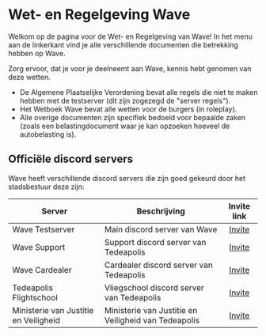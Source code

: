 # Wet- en Regelgeving Wave

Welkom op de pagina voor de Wet- en Regelgeving van Wave!
In het menu aan de linkerkant vind je alle verschillende documenten die betrekking hebben op Wave.

Zorg ervoor, dat je voor je deelneemt aan Wave, kennis hebt genomen van deze wetten.

- De Algemene Plaatselijke Verordening bevat alle regels die niet te maken hebben met de testserver (dit zijn zogezegd de "server regels").
- Het Wetboek Wave bevat alle wetten voor de burgers (in roleplay).
- Alle overige documenten zijn specifiek bedoeld voor bepaalde zaken (zoals een belastingdocument waar je kan opzoeken hoeveel de autobelasting is).

## Officiële discord servers

Wave heeft verschillende discord servers die zijn goed gekeurd door het stadsbestuur deze zijn:

| Server | Beschrijving | Invite link |
|---|---|:---:|
|Wave Testserver| Main discord server van Wave | [Invite](https://discord.gg/wavetestserver) |
|Wave Support| Support discord server van Tedeapolis | [Invite](https://discord.gg/uQ9jGA93yC) |
|Wave Cardealer| Cardealer discord server van Tedeapolis | [Invite](https://discord.gg/UcCG2kn) |
|Tedeapolis Flightschool| Vliegschool discord server van Tedeapolis | [Invite](https://discord.gg/JMrvTrZqcz) |
|Ministerie van Justitie en Veiligheid| Ministerie van Justitie en Veiligheid van Tedeapolis | [Invite](https://discord.gg/KPTt4ce5nw) |
